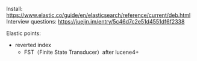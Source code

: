 Install: https://www.elastic.co/guide/en/elasticsearch/reference/current/deb.html
Interview questions: https://juejin.im/entry/5c46d7c2e51d4551df6f2338

Elastic points:
- reverted index
  - FST（Finite State Transducer）after lucene4+
